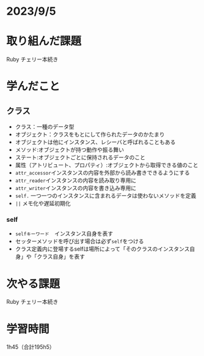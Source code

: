 # 2023/9/5
# 取り組んだ課題
Ruby チェリー本続き


# 学んだこと
## クラス
* クラス：一種のデータ型
* オブジェクト：クラスをもとにして作られたデータのかたまり
* オブジェクトは他にインスタンス、レシーバと呼ばれることもある
* メソッド:オブジェクトが持つ動作や振る舞い
* ステート:オブジェクトごとに保持されるデータのこと
* 属性（アトリビュート、プロパティ）:オブジェクトから取得できる値のこと
* `attr_accessor`インスタンスの内容を外部から読み書きできるようにする
* `attr_reader`インスタンスの内容を読み取り専用に
* `attr_writer`インスタンスの内容を書き込み専用に
* `self.` 一つ一つのインスタンスに含まれるデータは使わないメソッドを定義
* `||` メモ化や遅延初期化
### self
* `selfキーワード`　インスタンス自身を表す
* セッターメソッドを呼び出す場合は必ず`self`をつける
* クラス定義内に登場するselfは場所によって「そのクラスのインスタンス自身」や「クラス自身」を表す


# 次やる課題
Ruby チェリー本続き


# 学習時間
1h45（合計195h5）
